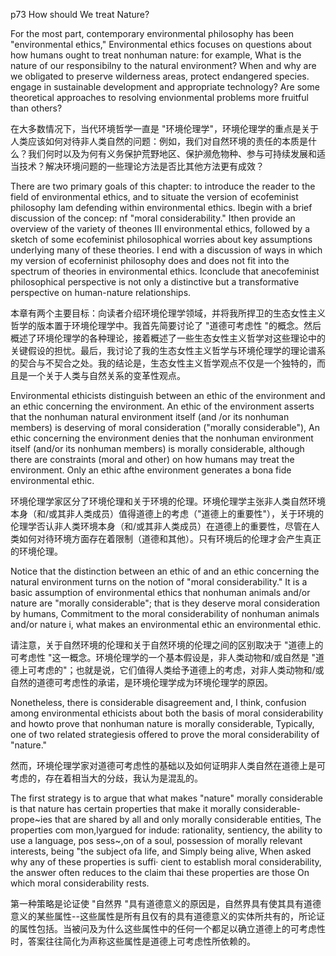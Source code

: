 p73 How should We treat Nature?

For the most part, contemporary environmental philosophy has been "environmental ethics," Environmental ethics focuses on questions about how humans ought to treat nonhuman nature: for example, What is the nature of our responsibilny to the natural environment? When and why are we obligated to preserve wilderness areas, protect endangered species. engage in sustainable development and appropriate technology? Are some theoretical approaches to resolving envionmental problems more fruitful than others?

在大多数情况下，当代环境哲学一直是 "环境伦理学"，环境伦理学的重点是关于人类应该如何对待非人类自然的问题：例如，我们对自然环境的责任的本质是什么？我们何时以及为何有义务保护荒野地区、保护濒危物种、参与可持续发展和适当技术？解决环境问题的一些理论方法是否比其他方法更有成效？

There are two primary goals of this chapter: to introduce the reader to the field of environmental ethics, and to situate the version of ecofeminist philosophy Iam defending within environmental ethics. Ibegin with a brief discussion of the concep: nf "moral considerability." Ithen provide an overview of the variety of theones III environmental ethics, followed by a sketch of some ecofeminist philosophical worries about key assumptions underlying many of these theories. I end with a discussion of ways in which my version of ecoferninist philosophy does and does not fit into the spectrum of theories in environmental ethics. Iconclude that anecofeminist philosophical perspective is not only a distinctive but a transformative perspective on human-nature relationships.

本章有两个主要目标：向读者介绍环境伦理学领域，并将我所捍卫的生态女性主义哲学的版本置于环境伦理学中。我首先简要讨论了 "道德可考虑性 "的概念。然后概述了环境伦理学的各种理论，接着概述了一些生态女性主义哲学对这些理论中的关键假设的担忧。最后，我讨论了我的生态女性主义哲学与环境伦理学的理论谱系的契合与不契合之处。我的结论是，生态女性主义哲学观点不仅是一个独特的，而且是一个关于人类与自然关系的变革性观点。

Environmental ethicists distinguish between an ethic of the environment and an ethic concerning the environment. An ethic of the environment asserts that the nonhuman natural environment itself (and /or its nonhuman members) is deserving of moral consideration ("morally considerable"), An ethic concerning the environment denies that the nonhuman environment itself (and/or its nonhuman members) is morally considerable, although there are constraints (moral and other) on how humans may treat the environment. Only an ethic afthe environment generates a bona fide environmental ethic.

环境伦理学家区分了环境伦理和关于环境的伦理。环境伦理学主张非人类自然环境本身（和/或其非人类成员）值得道德上的考虑（"道德上的重要性"），关于环境的伦理学否认非人类环境本身（和/或其非人类成员）在道德上的重要性，尽管在人类如何对待环境方面存在着限制（道德和其他）。只有环境后的伦理才会产生真正的环境伦理。

Notice that the distinction between an ethic of and an ethic concerning the natural environment turns on the notion of "moral considerability." It is a basic assumption of environmental ethics that nonhuman animals and/or nature are "morally considerable"; that is they deserve moral consideration by humans, Commitment to the moral considerability of nonhuman animals and/or nature i, what makes an environmental ethic an environmental ethic.

请注意，关于自然环境的伦理和关于自然环境的伦理之间的区别取决于 "道德上的可考虑性 "这一概念。环境伦理学的一个基本假设是，非人类动物和/或自然是 "道德上可考虑的"；也就是说，它们值得人类给予道德上的考虑，对非人类动物和/或自然的道德可考虑性的承诺，是环境伦理学成为环境伦理学的原因。

Nonetheless, there is considerable disagreement and, I think, confusion among environmental ethicists about both the basis of moral considerability and howto prove that nonhuman nature is morally considerable, Typically, one of two related strategiesis offered to prove the moral considerability of "nature."

然而，环境伦理学家对道德可考虑性的基础以及如何证明非人类自然在道德上是可考虑的，存在着相当大的分歧，我认为是混乱的。

The first strategy is to argue that what makes "nature" morally considerable is that nature has certain properties that make it morally considerable-prope~ies that are shared by all and only morally considerable entities, The properties com mon,lyargued for indude: rationality, sentiency, the ability to use a language, pos sess~,on of a soul, possession of morally relevant interests, being "the subject ofa life, and Simply being alive, When asked why any of these properties is suffi· cient to establish moral considerability, the answer often reduces to the claim thai these properties are those On which moral considerability rests.

第一种策略是论证使 "自然界 "具有道德意义的原因是，自然界具有使其具有道德意义的某些属性--这些属性是所有且仅有的具有道德意义的实体所共有的，所论证的属性包括。当被问及为什么这些属性中的任何一个都足以确立道德上的可考虑性时，答案往往简化为声称这些属性是道德上可考虑性所依赖的。